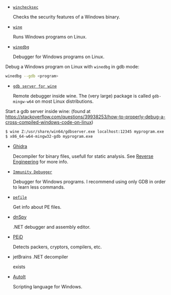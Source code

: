 
* [`winchecksec`](https://github.com/trailofbits/winchecksec)

	Checks the security features of a Windows binary.

* [`wine`](https://www.winehq.org/)

	Runs Windows programs on Linux.

* [`winedbg`](https://www.winehq.org/)

	Debugger for Windows programs on Linux.

Debug a Windows program on Linux with `winedbg` in gdb mode:
```bash
winedbg --gdb <program>
```

* [`gdb server for wine`](https://www.gnu.org/software/gdb/)

	Remote debugger inside wine. The (very large) package is called `gdb-mingw-w64` on most Linux distributions.

Start a gdb server inside wine: (found at https://stackoverflow.com/questions/39938253/how-to-properly-debug-a-cross-compiled-windows-code-on-linux)
```bash
$ wine Z:/usr/share/win64/gdbserver.exe localhost:12345 myprogram.exe
$ x86_64-w64-mingw32-gdb myprogram.exe
```

* [Ghidra](https://ghidra-sre.org/)

	Decompiler for binary files, usefull for static analysis.
	See [Reverse Engineering](../../Reverse%20Engineering/README.md) for more info.

* [`Immunity Debugger`](https://www.immunityinc.com/products/debugger/)

	Debugger for Windows programs. I recommend using only GDB in order to learn less commands.

* [`pefile`](https://github.com/erocarrera/pefile)

	Get info about PE files.

* [dnSpy](https://github.com/0xd4d/dnSpy) 
	
	.NET debugger and assembly editor.

* [PEiD](https://www.aldeid.com/wiki/PEiD)

	Detects packers, cryptors, compilers, etc.

* jetBrains .NET decompiler

	exists

* [AutoIt](https://www.autoitscript.com/site/autoit/)

	Scripting language for Windows.
